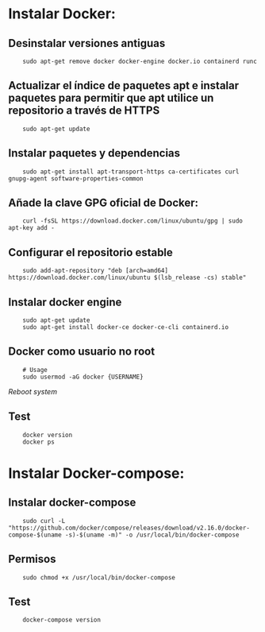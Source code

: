 # Instalar Docker:

## Desinstalar versiones antiguas
```
    sudo apt-get remove docker docker-engine docker.io containerd runc    
```
## Actualizar el índice de paquetes apt e instalar paquetes para permitir que apt utilice un repositorio a través de HTTPS
```
    sudo apt-get update
```
## Instalar paquetes y dependencias
```
    sudo apt-get install apt-transport-https ca-certificates curl gnupg-agent software-properties-common
```
## Añade la clave GPG oficial de Docker:
```
    curl -fsSL https://download.docker.com/linux/ubuntu/gpg | sudo apt-key add -
```
## Configurar el repositorio estable
```
    sudo add-apt-repository "deb [arch=amd64] https://download.docker.com/linux/ubuntu $(lsb_release -cs) stable"
```
## Instalar docker engine
```
    sudo apt-get update
    sudo apt-get install docker-ce docker-ce-cli containerd.io
```
## Docker como usuario no root
```
    # Usage
    sudo usermod -aG docker {USERNAME}
```
*Reboot system*

## Test 
```
    docker version
    docker ps
```

# Instalar Docker-compose:

## Instalar docker-compose    
```    
    sudo curl -L "https://github.com/docker/compose/releases/download/v2.16.0/docker-compose-$(uname -s)-$(uname -m)" -o /usr/local/bin/docker-compose
```
## Permisos
```
    sudo chmod +x /usr/local/bin/docker-compose
```
## Test
```
    docker-compose version
```
